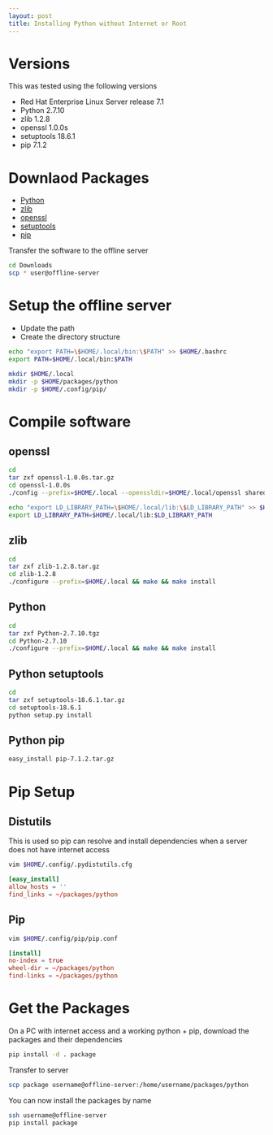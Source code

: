 ```yaml
---
layout: post
title: Installing Python without Internet or Root
---
```


# Versions

This was tested using the following versions

 * Red Hat Enterprise Linux Server release 7.1
 * Python 2.7.10
 * zlib 1.2.8
 * openssl 1.0.0s
 * setuptools 18.6.1
 * pip 7.1.2

# Downlaod Packages

 * [Python](https://www.python.org/downloads/source/)
 * [zlib](http://www.zlib.net/)
 * [openssl](https://www.openssl.org/source/)
 * [setuptools](https://pypi.python.org/pypi/setuptools#code-of-conduct)
 * [pip](https://pypi.python.org/pypi/pip#downloads)

Transfer the software to the offline server

```bash
cd Downloads
scp * user@offline-server
```

# Setup the offline server

 * Update the path
 * Create the directory structure

```bash
echo "export PATH=\$HOME/.local/bin:\$PATH" >> $HOME/.bashrc
export PATH=$HOME/.local/bin:$PATH

mkdir $HOME/.local
mkdir -p $HOME/packages/python
mkdir -p $HOME/.config/pip/
```

# Compile software

## openssl

```bash
cd
tar zxf openssl-1.0.0s.tar.gz
cd openssl-1.0.0s
./config --prefix=$HOME/.local --openssldir=$HOME/.local/openssl shared && make && make install

echo "export LD_LIBRARY_PATH=\$HOME/.local/lib:\$LD_LIBRARY_PATH" >> $HOME/.bashrc
export LD_LIBRARY_PATH=$HOME/.local/lib:$LD_LIBRARY_PATH

```

## zlib

```bash
cd
tar zxf zlib-1.2.8.tar.gz
cd zlib-1.2.8
./configure --prefix=$HOME/.local && make && make install
```

## Python

```bash
cd
tar zxf Python-2.7.10.tgz
cd Python-2.7.10
./configure --prefix=$HOME/.local && make && make install
```

## Python setuptools


```bash
cd
tar zxf setuptools-18.6.1.tar.gz
cd setuptools-18.6.1
python setup.py install
```

## Python pip

```bash
easy_install pip-7.1.2.tar.gz
```

# Pip Setup

## Distutils

This is used so pip can resolve and install dependencies when a server does not have internet access

```bash
vim $HOME/.config/.pydistutils.cfg
```

```conf
[easy_install]
allow_hosts = ''
find_links = ~/packages/python
```

## Pip

```bash
vim $HOME/.config/pip/pip.conf
```

```conf
[install]
no-index = true
wheel-dir = ~/packages/python
find-links = ~/packages/python
```

# Get the Packages

On a PC with internet access and a working python + pip, download the packages and their dependencies

```bash
pip install -d . package
```

Transfer to server

```bash
scp package username@offline-server:/home/username/packages/python
```

You can now install the packages by name

```bash
ssh username@offline-server
pip install package
```
